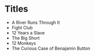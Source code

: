 # Titles

- A River Runs Through It
- Fight Club
- 12 Years a Slave
- The Big Short
- 12 Monkeys
- The Curious Case of Benajamin Button

